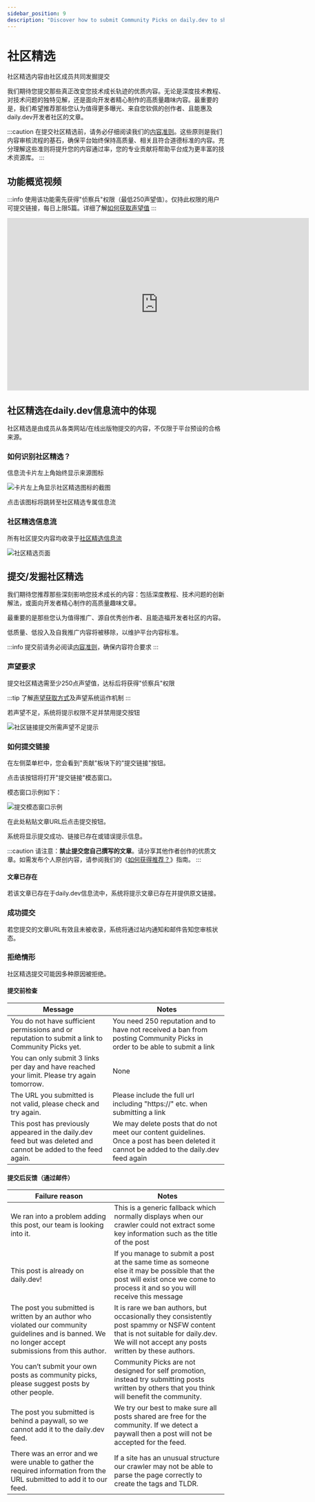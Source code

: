 ```yaml
---
sidebar_position: 9
description: "Discover how to submit Community Picks on daily.dev to share impactful content that supports the tech journey of the developer community."
---
```


# 社区精选

社区精选内容由社区成员共同发掘提交

我们期待您提交那些真正改变您技术成长轨迹的优质内容。无论是深度技术教程、对技术问题的独特见解，还是面向开发者精心制作的高质量趣味内容。最重要的是，我们希望推荐那些您认为值得更多曝光、来自您钦佩的创作者、且能惠及daily.dev开发者社区的文章。

:::caution
在提交社区精选前，请务必仔细阅读我们的[内容准则](../for-content-creators/content-guidelines.md)。这些原则是我们内容审核流程的基石，确保平台始终保持高质量、相关且符合道德标准的内容。充分理解这些准则将提升您的内容通过率，您的专业贡献将帮助平台成为更丰富的技术资源库。
:::

## 功能概览视频

:::info
使用该功能需先获得"侦察兵"权限（最低250声望值）。仅持此权限的用户可提交链接，每日上限5篇。详细了解[如何获取声望值](../your-profile/reputation.md)
:::

<iframe width="700" height="400"  src="https://www.youtube-nocookie.com/embed/JlBlTIMfrGM" title="YouTube video player" frameborder="0" allow="accelerometer; autoplay; clipboard-write; encrypted-media; gyroscope; picture-in-picture" allowfullscreen></iframe>

## 社区精选在daily.dev信息流中的体现

社区精选是由成员从各类网站/在线出版物提交的内容，不仅限于平台预设的合格来源。

### 如何识别社区精选？

信息流卡片左上角始终显示来源图标

![卡片左上角显示社区精选图标的截图](https://daily-now-res.cloudinary.com/image/upload/v1724397565/docs-v2/f531e2b3-a052-44d2-8bac-311df72e906d.png)

点击该图标将跳转至社区精选专属信息流

### 社区精选信息流

所有社区提交内容均收录于[社区精选信息流](https://app.daily.dev/sources/community)

![社区精选页面](https://daily-now-res.cloudinary.com/image/upload/v1724397631/docs-v2/03d6da9c-7a30-44aa-9d7d-96e345b5df36.png)

## 提交/发掘社区精选

我们期待您推荐那些深刻影响您技术成长的内容：包括深度教程、技术问题的创新解法，或面向开发者精心制作的高质量趣味文章。

最重要的是那些您认为值得推广、源自优秀创作者、且能造福开发者社区的内容。

低质量、低投入及自我推广内容将被移除，以维护平台内容标准。

:::info
提交前请务必阅读[内容准则](../for-content-creators/content-guidelines.md)，确保内容符合要求
:::

### 声望要求

提交社区精选需至少250点声望值，达标后将获得"侦察兵"权限

:::tip
了解[声望获取方式](../your-profile/reputation.md)及声望系统运作机制
:::

若声望不足，系统将提示权限不足并禁用提交按钮

![社区链接提交所需声望不足提示](https://github.com/user-attachments/assets/8a132a66-b4f5-4def-b314-a3f6dd999819)

### 如何提交链接

在左侧菜单栏中，您会看到"贡献"板块下的"提交链接"按钮。

点击该按钮将打开"提交链接"模态窗口。

模态窗口示例如下：

![提交模态窗口示例](https://daily-now-res.cloudinary.com/image/upload/v1724397819/docs-v2/e8d2da79-6da6-47b8-9b1a-d974f512df6b.png)

在此处粘贴文章URL后点击提交按钮。

系统将显示提交成功、链接已存在或错误提示信息。

:::caution
请注意：**禁止提交您自己撰写的文章**。请分享其他作者创作的优质文章。如需发布个人原创内容，请参阅我们的《[如何获得推荐？](../for-content-creators/how-to-get-featured.md)》指南。
:::

#### 文章已存在

若该文章已存在于daily.dev信息流中，系统将提示文章已存在并提供原文链接。

### 成功提交

若您提交的文章URL有效且未被收录，系统将通过站内通知和邮件告知您审核状态。

### 拒绝情形

社区精选提交可能因多种原因被拒绝。

#### 提交前检查

| Message | Notes |
| --- | --- |
| You do not have sufficient permissions and or reputation to submit a link to Community Picks yet. | You need 250 reputation and to have not received a ban from posting Community Picks in order to be able to submit a link |
| You can only submit 3 links per day and have reached your limit. Please try again tomorrow. | None |
| The URL you submitted is not valid, please check and try again. | Please include the full url including "https://" etc. when submitting a link |
| This post has previously appeared in the daily.dev feed but was deleted and cannot be added to the feed again. | We may delete posts that do not meet our content guidelines. Once a post has been deleted it cannot be added to the daily.dev feed again |

#### 提交后反馈（通过邮件）

| Failure reason | Notes |
| --- | --- |
| We ran into a problem adding this post, our team is looking into it. | This is a generic fallback which normally displays when our crawler could not extract some key information such as the title of the post | 
| This post is already on daily.dev! | If you manage to submit a post at the same time as someone else it may be possible that the post will exist once we come to process it and so you will receive this message |
| The post you submitted is written by an author who violated our community guidelines and is banned. We no longer accept submissions from this author. | It is rare we ban authors, but occasionally they consistently post spammy or NSFW content that is not suitable for daily.dev. We will not accept any posts written by these authors. |
| You can’t submit your own posts as community picks, please suggest posts by other people. | Community Picks are not designed for self promotion, instead try submitting posts written by others that you think will benefit the community. |
| The post you submitted is behind a paywall, so we cannot add it to the daily.dev feed. | We try our best to make sure all posts shared are free for the community. If we detect a paywall then a post will not be accepted for the feed. |
| There was an error and we were unable to gather the required information from the URL submitted to add it to our feed. | If a site has an unusual structure our crawler may not be able to parse the page correctly to create the tags and TLDR. |